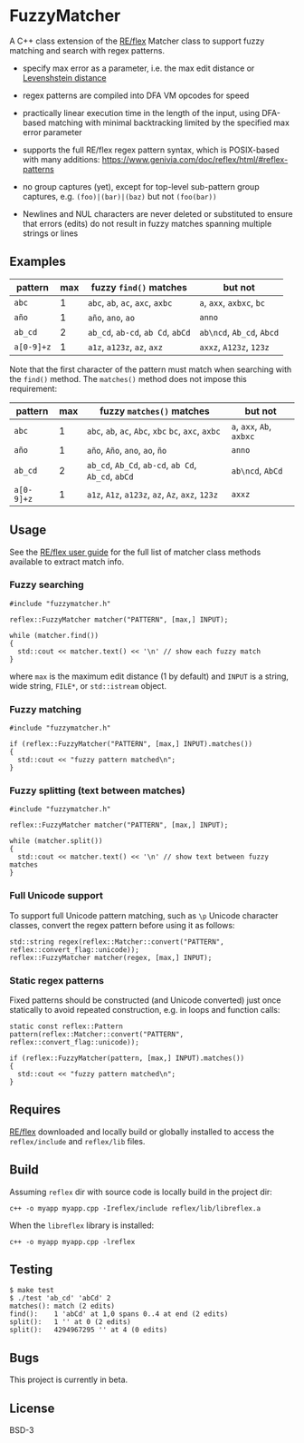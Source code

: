 FuzzyMatcher
============

A C++ class extension of the [RE/flex](https://github.com/Genivia/RE-flex)
Matcher class to support fuzzy matching and search with regex patterns.

- specify max error as a parameter, i.e. the max edit distance or
  [Levenshstein distance](https://en.wikipedia.org/wiki/Levenshtein_distance)

- regex patterns are compiled into DFA VM opcodes for speed

- practically linear execution time in the length of the input, using
  DFA-based matching with minimal backtracking limited by the specified max
  error parameter

- supports the full RE/flex regex pattern syntax, which is POSIX-based with
  many additions: <https://www.genivia.com/doc/reflex/html/#reflex-patterns>

- no group captures (yet), except for top-level sub-pattern group captures,
  e.g. `(foo)|(bar)|(baz)` but not `(foo(bar))`

- Newlines and NUL characters are never deleted or substituted to ensure that
  errors (edits) do not result in fuzzy matches spanning multiple strings or
  lines

Examples
--------

pattern    | max | fuzzy `find()` matches            | but not
---------- | --- | --------------------------------- | -------------------------
`abc`      | 1   | `abc`, `ab`, `ac`, `axc`, `axbc`  | `a`, `axx`, `axbxc`, `bc`
`año`      | 1   | `año`, `ano`, `ao`                | `anno`
`ab_cd`    | 2   | `ab_cd`, `ab-cd`, `ab Cd`, `abCd` | `ab\ncd`, `Ab_cd`, `Abcd`
`a[0-9]+z` | 1   | `a1z`, `a123z`, `az`, `axz`       | `axxz`, `A123z`, `123z`

Note that the first character of the pattern must match when searching with the
`find()` method.  The `matches()` method does not impose this requirement:

pattern    | max | fuzzy `matches()` matches                            | but not
---------- | --- | ---------------------------------------------------- | -------------------------
`abc`      | 1   | `abc`, `ab`, `ac`, `Abc`, `xbc` `bc`, `axc`, `axbc`  | `a`, `axx`, `Ab`, `axbxc`
`año`      | 1   | `año`, `Año`, `ano`, `ao`, ``ño``                    | `anno`
`ab_cd`    | 2   | `ab_cd`, `Ab_Cd`, `ab-cd`, `ab Cd`, `Ab_cd`, `abCd`  | `ab\ncd`, `AbCd`
`a[0-9]+z` | 1   | `a1z`, `A1z`, `a123z`, `az`, `Az`, `axz`, `123z`     | `axxz`

Usage
-----

See the [RE/flex user guide](https://www.genivia.com/doc/reflex/html/#regex-methods)
for the full list of matcher class methods available to extract match info.

### Fuzzy searching

    #include "fuzzymatcher.h"

    reflex::FuzzyMatcher matcher("PATTERN", [max,] INPUT);

    while (matcher.find())
    {
      std::cout << matcher.text() << '\n' // show each fuzzy match
    }

where `max` is the maximum edit distance (1 by default) and `INPUT` is a
string, wide string, `FILE*`, or `std::istream` object.

### Fuzzy matching

    #include "fuzzymatcher.h"

    if (reflex::FuzzyMatcher("PATTERN", [max,] INPUT).matches())
    {
      std::cout << "fuzzy pattern matched\n";
    }

### Fuzzy splitting (text between matches)

    #include "fuzzymatcher.h"

    reflex::FuzzyMatcher matcher("PATTERN", [max,] INPUT);

    while (matcher.split())
    {
      std::cout << matcher.text() << '\n' // show text between fuzzy matches
    }

### Full Unicode support

To support full Unicode pattern matching, such as `\p` Unicode character
classes, convert the regex pattern before using it as follows:

    std::string regex(reflex::Matcher::convert("PATTERN", reflex::convert_flag::unicode));
    reflex::FuzzyMatcher matcher(regex, [max,] INPUT);

### Static regex patterns

Fixed patterns should be constructed (and Unicode converted) just once
statically to avoid repeated construction, e.g. in loops and function calls:

    static const reflex::Pattern pattern(reflex::Matcher::convert("PATTERN", reflex::convert_flag::unicode));

    if (reflex::FuzzyMatcher(pattern, [max,] INPUT).matches())
    {
      std::cout << "fuzzy pattern matched\n";
    }

Requires
--------

[RE/flex](https://github.com/Genivia/RE-flex) downloaded and locally build or
globally installed to access the `reflex/include` and `reflex/lib` files.

Build
-----

Assuming `reflex` dir with source code is locally build in the project dir:

    c++ -o myapp myapp.cpp -Ireflex/include reflex/lib/libreflex.a

When the `libreflex` library is installed:

    c++ -o myapp myapp.cpp -lreflex

Testing
-------

    $ make test
    $ ./test 'ab_cd' 'abCd' 2
    matches(): match (2 edits)
    find():    1 'abCd' at 1,0 spans 0..4 at end (2 edits)
    split():   1 '' at 0 (2 edits)
    split():   4294967295 '' at 4 (0 edits)

Bugs
----

This project is currently in beta.

License
-------

BSD-3
